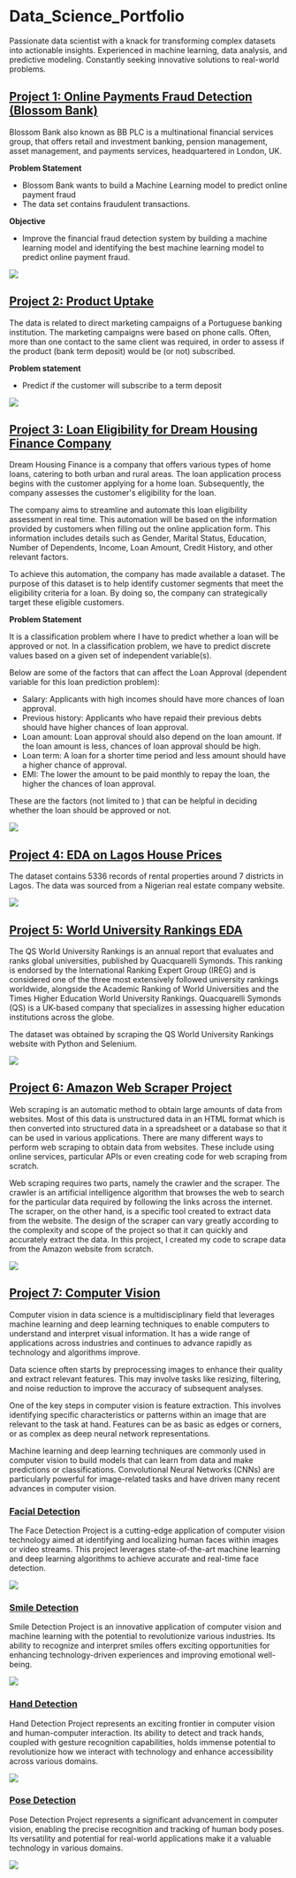 # Data_Science_Portfolio
Passionate data scientist with a knack for transforming complex datasets into actionable insights. Experienced in machine learning, data analysis, and predictive modeling. Constantly seeking innovative solutions to real-world problems.

## [Project 1: Online Payments Fraud Detection (Blossom Bank)](https://github.com/Wakilu/Data_Science_Portfolio__/blob/main/Online%20Payments%20Fraud%20Detection%20case%20study%20Blossom%20Bank.ipynb)
Blossom Bank also known as BB PLC is a multinational financial services group, that offers retail and investment banking, pension management, asset management, and payments services, headquartered in London, UK.

**Problem Statement**

* Blossom Bank wants to build a Machine Learning model to predict online payment fraud
* The data set contains fraudulent transactions.

**Objective**
* Improve the financial fraud detection system by building a machine learning model and identifying the best machine learning model to predict online payment fraud.

![](/images/Distriution%20classes.png)


## [Project 2: Product Uptake](https://github.com/Wakilu/Machine-Learning-Project/blob/main/Oloyade%20Wakilu%20-%20Predict%20Product%20Uptake%201.ipynb)
The data is related to direct marketing campaigns of a Portuguese banking institution. The marketing campaigns were based on phone calls. Often, more than one contact to the same client was required, in order to assess if the product (bank term deposit) would be (or not) subscribed.

**Problem statement**
* Predict if the customer will subscribe to a term deposit

![](/images/product.png)

## [Project 3: Loan Eligibility for Dream Housing Finance Company](https://github.com/Wakilu/Data_Science_Portfolio__/blob/main/Loan%20Eligibility%20for%20Dream%20Housing%20Finance%20company.ipynb)
Dream Housing Finance is a company that offers various types of home loans, catering to both urban and rural areas. The loan application process begins with the customer applying for a home loan. Subsequently, the company assesses the customer's eligibility for the loan.

The company aims to streamline and automate this loan eligibility assessment in real time. This automation will be based on the information provided by customers when filling out the online application form. This information includes details such as Gender, Marital Status, Education, Number of Dependents, Income, Loan Amount, Credit History, and other relevant factors.

To achieve this automation, the company has made available a dataset. The purpose of this dataset is to help identify customer segments that meet the eligibility criteria for a loan. By doing so, the company can strategically target these eligible customers.

**Problem Statement**

It is a classification problem where I have to predict whether a loan will be approved or not. In a classification problem, we have to predict discrete values based on a given set of independent variable(s).

Below are some of the factors that can affect the Loan Approval (dependent variable for this loan prediction problem):
* Salary: Applicants with high incomes should have more chances of loan approval.
* Previous history: Applicants who have repaid their previous debts should have higher chances of loan approval.
* Loan amount: Loan approval should also depend on the loan amount. If the loan amount is less, chances of loan approval should be high.
* Loan term: A loan for a shorter time period and less amount should have a higher chance of approval.
* EMI: The lower the amount to be paid monthly to repay the loan, the higher the chances of loan approval.
  
These are the factors (not limited to ) that can be helpful in deciding whether the loan should be approved or not.

![](/images/loan.png)

## [Project 4: EDA on Lagos House Prices](https://github.com/Wakilu/Basic-EDA-on-Lagos-House-Prices-Data-Set/blob/main/Beginner%20EDA%20%20Work%20Book%20-%20Lagos%20House%20Prices%20Set.ipynb)
The dataset contains 5336 records of rental properties around 7 districts in Lagos. The data was sourced from a Nigerian real estate company website.

![](/images/lagos%20house%20prices.png)

## [Project 5: World University Rankings EDA](https://github.com/Wakilu/Data_Science_Portfolio__/blob/main/EDA%20World%20University%20Rankings.ipynb)
The QS World University Rankings is an annual report that evaluates and ranks global universities, published by Quacquarelli Symonds. This ranking is endorsed by the International Ranking Expert Group (IREG) and is considered one of the three most extensively followed university rankings worldwide, alongside the Academic Ranking of World Universities and the Times Higher Education World University Rankings. Quacquarelli Symonds (QS) is a UK-based company that specializes in assessing higher education institutions across the globe.

The dataset was obtained by scraping the QS World University Rankings website with Python and Selenium.

![](/images/university.png)

## [Project 6: Amazon Web Scraper Project](https://github.com/Wakilu/Data_Science_Portfolio__/blob/main/Amazon%20Web%20Scraper%20Project.ipynb)
Web scraping is an automatic method to obtain large amounts of data from websites. Most of this data is unstructured data in an HTML format which is then converted into structured data in a spreadsheet or a database so that it can be used in various applications. There are many different ways to perform web scraping to obtain data from websites. These include using online services, particular APIs or even creating code for web scraping from scratch.

Web scraping requires two parts, namely the crawler and the scraper. The crawler is an artificial intelligence algorithm that browses the web to search for the particular data required by following the links across the internet. The scraper, on the other hand, is a specific tool created to extract data from the website. The design of the scraper can vary greatly according to the complexity and scope of the project so that it can quickly and accurately extract the data. In this project, I created my code to scrape data from the Amazon website from scratch.

![](/images/Web-Scraping.png)

## [Project 7: Computer Vision]()
Computer vision in data science is a multidisciplinary field that leverages machine learning and deep learning techniques to enable computers to understand and interpret visual information. It has a wide range of applications across industries and continues to advance rapidly as technology and algorithms improve.

Data science often starts by preprocessing images to enhance their quality and extract relevant features. This may involve tasks like resizing, filtering, and noise reduction to improve the accuracy of subsequent analyses. 

One of the key steps in computer vision is feature extraction. This involves identifying specific characteristics or patterns within an image that are relevant to the task at hand. Features can be as basic as edges or corners, or as complex as deep neural network representations.

Machine learning and deep learning techniques are commonly used in computer vision to build models that can learn from data and make predictions or classifications. Convolutional Neural Networks (CNNs) are particularly powerful for image-related tasks and have driven many recent advances in computer vision.

### [Facial Detection](https://github.com/Wakilu/Facial-Detection-Procject/blob/main/Facial%20Detection%20using%20open%20cv.ipynb)
The Face Detection Project is a cutting-edge application of computer vision technology aimed at identifying and localizing human faces within images or video streams. This project leverages state-of-the-art machine learning and deep learning algorithms to achieve accurate and real-time face detection.

![](/images/Facial.PNG)

### [Smile Detection](https://github.com/Wakilu/Smile-Detection-Project/blob/main/Smile%20Detection%20.ipynb)
Smile Detection Project is an innovative application of computer vision and machine learning with the potential to revolutionize various industries. Its ability to recognize and interpret smiles offers exciting opportunities for enhancing technology-driven experiences and improving emotional well-being. 

![](/images/Smile.PNG)

### [Hand Detection](https://github.com/Wakilu/Hand-Detection-Project/blob/main/Hand%20Detection%20Project.ipynb)
Hand Detection Project represents an exciting frontier in computer vision and human-computer interaction. Its ability to detect and track hands, coupled with gesture recognition capabilities, holds immense potential to revolutionize how we interact with technology and enhance accessibility across various domains. 

![](/images/Hand.PNG)

### [Pose Detection](https://github.com/Wakilu/Pose-Detection-Project/blob/main/Pose%20Detection%20Project.ipynb)
Pose Detection Project represents a significant advancement in computer vision, enabling the precise recognition and tracking of human body poses. Its versatility and potential for real-world applications make it a valuable technology in various domains.

![](/images/Pose.PNG)
